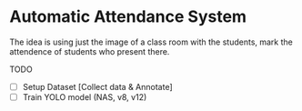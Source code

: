 # Automatic Attendance System

The idea is using just the image of a class room with the students, mark the attendence of students who present there.

TODO

- [ ] Setup Dataset [Collect data & Annotate]
- [ ] Train YOLO model (NAS, v8, v12)
